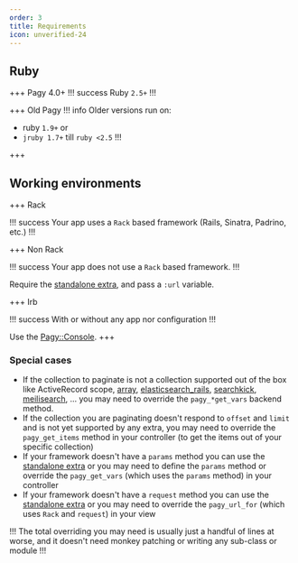 ```yaml
---
order: 3
title: Requirements
icon: unverified-24
---
```


## Ruby
+++ Pagy 4.0+
!!! success
Ruby `2.5+`
!!!

+++ Old Pagy
!!! info
Older versions run on:

* ruby `1.9+` or
* `jruby 1.7+` till `ruby <2.5`
!!!

+++

## Working environments

+++ Rack

!!! success
Your app uses a `Rack` based framework (Rails, Sinatra, Padrino, etc.)
!!!

+++ Non Rack

!!! success
Your app does not use a `Rack` based framework.
!!!

Require the [standalone extra](extras/standalone.md), and pass a `:url` variable.

+++ Irb

!!! success
With or without any app nor configuration
!!!

Use the [Pagy::Console](api/console.md).
+++

### Special cases

- If the collection to paginate is not a collection supported out of the box like ActiveRecord scope, [array](extras/array.md), [elasticsearch_rails](extras/elasticsearch_rails.md), [searchkick](extras/searchkick.md), [meilisearch](extras/meilisearch.md), ... you may need to override the `pagy_*get_vars` backend method.
- If the collection you are paginating doesn't respond to `offset` and `limit` and is not yet supported by any extra, you may need to override the `pagy_get_items` method in your controller (to get the items out of your specific collection)
- If your framework doesn't have a `params` method you can use the [standalone extra](extras/standalone.md) or you may need to define the `params` method or override the `pagy_get_vars` (which uses the `params` method) in your controller
- If your framework doesn't have a `request` method you can use the [standalone extra](extras/standalone.md) or you may need to override the `pagy_url_for` (which uses `Rack` and `request`) in your view

!!!
The total overriding you may need is usually just a handful of lines at worse, and it doesn't need monkey patching or writing any sub-class or module
!!!
